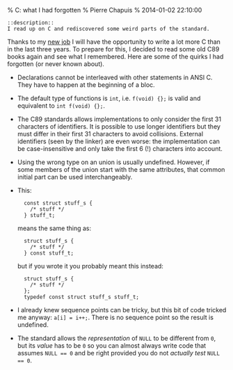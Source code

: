 % C: what I had forgotten
% Pierre Chapuis
% 2014-01-02 22:10:00

    ::description::
    I read up on C and rediscovered some weird parts of the standard.

Thanks to my [new job](http://blog.separateconcerns.com/2013-12-12-infinity-beyond.html) I will have the opportunity to write a lot more C than in the last three years. To prepare for this, I decided to read some old C89 books again and see what I remembered. Here are some of the quirks I had forgotten (or never known about).

- Declarations cannot be interleaved with other statements in ANSI C. They have to happen at the beginning of a bloc.

- The default type of functions is `int`, i.e. `f(void) {};` is valid and equivalent to `int f(void) {};`.

- The C89 standards allows implementations to only consider the first 31 characters of identifiers. It is possible to use longer identifiers but they must differ in their first 31 characters to avoid collisions. External identifiers (seen by the linker) are even worse: the implementation can be case-insensitive and only take the first 6 (!) characters into account.

- Using the wrong type on an union is usually undefined. However, if some members of the union start with the same attributes, that common initial part can be used interchangeably.

- This:

        const struct stuff_s {
          /* stuff */
        } stuff_t;

    means the same thing as:

        struct stuff_s {
          /* stuff */
        } const stuff_t;

    but if you wrote it you probably meant this instead:

        struct stuff_s {
          /* stuff */
        };
        typedef const struct stuff_s stuff_t;

- I already knew sequence points can be tricky, but this bit of code tricked me anyway: `a[i] = i++;`. There is no sequence point so the result is undefined.

- The standard allows the *representation* of `NULL` to be different from `0`, but its *value* has to be `0` so you can almost always write code that assumes `NULL == 0` and be right provided you do not *actually test* `NULL == 0`.

